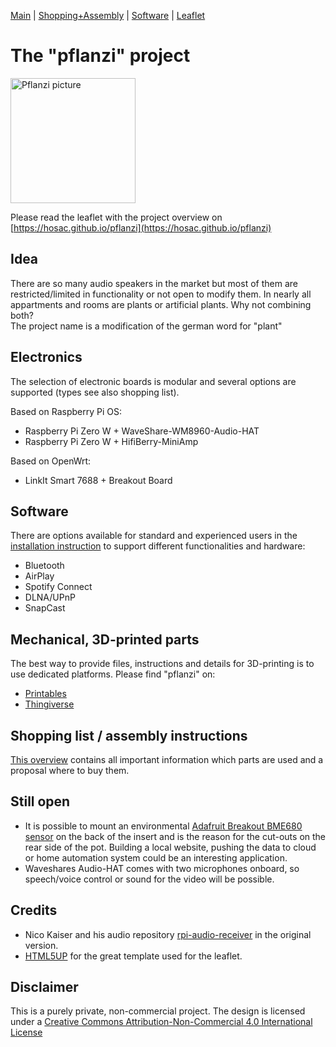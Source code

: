 [Main](Readme.md) | [Shopping+Assembly](ShoppingAssembly.md) | [Software](Software.md) | [Leaflet](https://hosac.github.io/pflanzi)

<h1>The "pflanzi" project</h1>

<div style="text-align: left"><img src="https://hosac.github.io/pflanzi/images/pic01.jpg" height="200" title="Pflanzi picture" /></div>

Please read the leaflet with the project overview on [https://hosac.github.io/pflanzi](https://hosac.github.io/pflanzi) 

<h2>Idea</h2>

There are so many audio speakers in the market but most of them are restricted/limited in functionality or not open to modify them. In nearly all appartments and rooms are plants or artificial plants. Why not combining both? <br>
The project name is a modification of the german word for "plant"

<h2>Electronics</h2>

The selection of electronic boards is modular and several options are supported (types see also shopping list).

Based on Raspberry Pi OS:

- Raspberry Pi Zero W + WaveShare-WM8960-Audio-HAT
- Raspberry Pi Zero W + HifiBerry-MiniAmp

Based on OpenWrt:

- LinkIt Smart 7688 + Breakout Board

<h2>Software</h2>

There are options available for standard and experienced users in the [installation instruction](Software.md) to support different functionalities and hardware:

- Bluetooth
- AirPlay
- Spotify Connect 
- DLNA/UPnP
- SnapCast


<h2>Mechanical, 3D-printed parts</h2>

The best way to provide files, instructions and details for 3D-printing is to use dedicated platforms. 
Please find "pflanzi" on: 

- [Printables](https://www.printables.com/prints/34203-pflanzi) 
- [Thingiverse](https://www.thingiverse.com/thing:4429067)

<h2>Shopping list / assembly instructions</h2>

[This overview](ShoppingAssembly.md) contains all important information which parts are used and a proposal where to buy them.

<h2>Still open</h2>

- It is possible to mount an environmental [Adafruit Breakout BME680 sensor](https://www.adafruit.com/product/3660) on the back of the insert and is the reason for the cut-outs on the rear side of the pot. Building a local website, pushing the data to cloud or home automation system could be an interesting application.
- Waveshares Audio-HAT comes with two microphones onboard, so speech/voice control or sound for the video will be possible.

<h2>Credits</h2>

- Nico Kaiser and his audio repository [rpi-audio-receiver](https://github.com/nicokaiser/rpi-audio-receiver) in the original version.
- [HTML5UP](https://html5up.net/) for the great template used for the leaflet.

<h2>Disclaimer</h2>

This is a purely private, non-commercial project.
The design is licensed under a [Creative Commons Attribution-Non-Commercial 4.0 International License](http://creativecommons.org/licenses/by-nc/4.0/)




